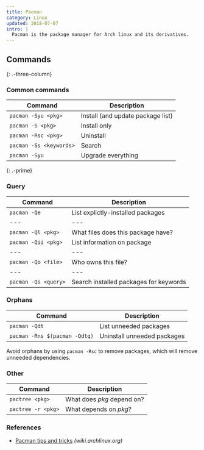 ```yaml
---
title: Pacman
category: Linux
updated: 2018-07-07
intro: |
  Pacman is the package manager for Arch linux and its derivatives.
---
```


## Commands
{: .-three-column}

### Common commands

| Command                 | Description                       |
| ----------------------- | --------------------------------- |
| `pacman -Syu <pkg>`     | Install (and update package list) |
| `pacman -S <pkg>`       | Install only                      |
| `pacman -Rsc <pkg>`     | Uninstall                         |
| `pacman -Ss <keywords>` | Search                            |
| `pacman -Syu`           | Upgrade everything                |
{: .-prime}

### Query

| Command              | Description                            |
| -------------------- | -------------------------------------- |
| `pacman -Qe`         | List explictly-installed packages      |
| ---                  | ---                                    |
| `pacman -Ql <pkg>`   | What files does this package have?     |
| `pacman -Qii <pkg>`  | List information on package            |
| ---                  | ---                                    |
| `pacman -Qo <file>`  | Who owns this file?                    |
| ---                  | ---                                    |
| `pacman -Qs <query>` | Search installed packages for keywords |

### Orphans

| Command                       | Description                 |
| ----------------------------- | --------------------------- |
| `pacman -Qdt`                 | List unneeded packages      |
| `pacman -Rns $(pacman -Qdtq)` | Uninstall unneeded packages |

Avoid orphans by using `pacman -Rsc` to remove packages, which will remove unneeded dependencies.

### Other

| Command            | Description                |
| ------------------ | -------------------------- |
| `pactree <pkg>`    | What does _pkg_ depend on? |
| `pactree -r <pkg>` | What depends on _pkg_?     |

### References

* [Pacman tips and tricks](https://wiki.archlinux.org/index.php/Pacman/Tips_and_tricks) _(wiki.archlinux.org)_

